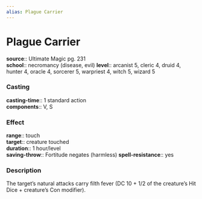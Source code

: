 ```yaml
---
alias: Plague Carrier
---
```


# Plague Carrier 

**source**:: Ultimate Magic pg. 231  
**school**:: necromancy (disease, evil)
**level**:: arcanist 5, cleric 4, druid 4, hunter 4, oracle 4, sorcerer 5, warpriest 4, witch 5, wizard 5

### Casting 

**casting-time**:: 1 standard action  
**components**:: V, S

### Effect 

**range**:: touch  
**target**:: creature touched  
**duration**:: 1 hour/level  
**saving-throw**:: Fortitude negates (harmless)
**spell-resistance**:: yes

### Description 

The target’s natural attacks carry filth fever (DC 10 + 1/2 of the creature’s Hit Dice + creature’s Con modifier).
